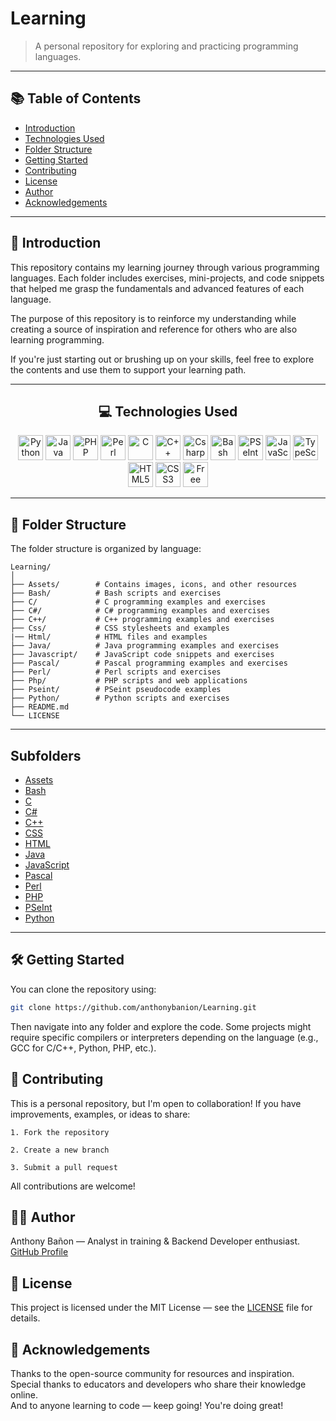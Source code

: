 # Learning

> A personal repository for exploring and practicing programming languages.

---

## 📚 Table of Contents

- [Introduction](#introduction)
- [Technologies Used](#technologies-used)
- [Folder Structure](#folder-structure)
- [Getting Started](#getting-started)
- [Contributing](#contributing)
- [License](#license)
- [Author](#author)
- [Acknowledgements](#acknowledgements)

---

## 🚀 Introduction

This repository contains my learning journey through various programming languages. Each folder includes exercises, mini-projects, and code snippets that helped me grasp the fundamentals and advanced features of each language.

The purpose of this repository is to reinforce my understanding while creating a source of inspiration and reference for others who are also learning programming.

If you're just starting out or brushing up on your skills, feel free to explore the contents and use them to support your learning path.

---

 <h2 align="center">💻 Technologies Used</h2>
      <p align="center">
        <img
          src="https://cdn.jsdelivr.net/gh/devicons/devicon@latest/icons/python/python-original.svg"
          height="40px"
          alt="Python"
        />
        <img
          src="https://cdn.jsdelivr.net/gh/devicons/devicon@latest/icons/java/java-original.svg"
          height="40px"
          alt="Java"
        />
        <img
          src="https://cdn.jsdelivr.net/gh/devicons/devicon@latest/icons/php/php-original.svg"
          height="40px"
          alt="PHP"
        />
        <img 
            src="https://cdn.jsdelivr.net/gh/devicons/devicon@latest/icons/perl/perl-original.svg" 
            height="40px"
            alt="Perl"
          />
        <img
          src="https://cdn.jsdelivr.net/gh/devicons/devicon@latest/icons/c/c-original.svg"
          height="40px"
          alt="C"
        />
        <img
          src="https://cdn.jsdelivr.net/gh/devicons/devicon@latest/icons/cplusplus/cplusplus-original.svg"
          height="40px"
          alt="C++"
        />
        <img 
            src="https://cdn.jsdelivr.net/gh/devicons/devicon@latest/icons/csharp/csharp-original.svg" 
            height="40px"
            alt="Csharp"/>
        <img
          src="https://cdn.simpleicons.org/gnubash/purple"
          height="40px"
          alt="Bash"
        />
        <img
          src="https://pseint.sourceforge.net/logo-header.png"
          height="40px"
          alt="PSeInt"
        />
        <img
          src="https://cdn.jsdelivr.net/gh/devicons/devicon@latest/icons/javascript/javascript-original.svg"
          height="40px"
          alt="JavaScript"
        />
        <img
          src="https://cdn.jsdelivr.net/gh/devicons/devicon@latest/icons/typescript/typescript-original.svg"
          height="40px"
          alt="TypeScript"
        />
        <img
          src="https://cdn.jsdelivr.net/gh/devicons/devicon@latest/icons/html5/html5-original.svg"
          height="40px"
          alt="HTML5"
        />
        <img
          src="https://cdn.jsdelivr.net/gh/devicons/devicon@latest/icons/css3/css3-original.svg"
          height="40px"
          alt="CSS3"
        />
        <img 
            src="https://www.freepascal.org/pic/logo.gif" 
            height="40px" 
            alt="Free Pascal"
        />
      </p>

---

## 📁 Folder Structure

The folder structure is organized by language:

```
Learning/
│
├── Assets/        # Contains images, icons, and other resources
├── Bash/          # Bash scripts and exercises
├── C/             # C programming examples and exercises
├── C#/            # C# programming examples and exercises
├── C++/           # C++ programming examples and exercises
├── Css/           # CSS stylesheets and examples
|── Html/          # HTML files and examples
├── Java/          # Java programming examples and exercises
├── Javascript/    # JavaScript code snippets and exercises
├── Pascal/        # Pascal programming examples and exercises
├── Perl/          # Perl scripts and exercises
├── Php/           # PHP scripts and web applications
├── Pseint/        # PSeint pseudocode examples
├── Python/        # Python scripts and exercises
├── README.md
└── LICENSE

```

---

## Subfolders

- [Assets](./Assets/README.md)
- [Bash](./Bash/README.md)
- [C](./C/README.md)
- [C#](./C%23/README.md)
- [C++](./C++/README.md)
- [CSS](./Css/README.md)
- [HTML](./Html/README.md)
- [Java](./Java/README.md)
- [JavaScript](./Javascript/README.md)
- [Pascal](./Pascal/README.md)
- [Perl](./Perl/README.md)
- [PHP](./Php/README.md)
- [PSeInt](./Pseint/README.md)
- [Python](./Python/README.md)

---

## 🛠 Getting Started

You can clone the repository using:

```bash
git clone https://github.com/anthonybanion/Learning.git

```

Then navigate into any folder and explore the code. Some projects might require specific compilers or interpreters depending on the language (e.g., GCC for C/C++, Python, PHP, etc.).

## 🤝 Contributing

This is a personal repository, but I'm open to collaboration!
If you have improvements, examples, or ideas to share:

    1. Fork the repository

    2. Create a new branch

    3. Submit a pull request

All contributions are welcome!

## 👨‍💻 Author

Anthony Bañon — Analyst in training & Backend Developer enthusiast.  
[GitHub Profile](https://github.com/anthonybanion)

## 📄 License

This project is licensed under the MIT License — see the [LICENSE](./LICENSE) file for details.

## 🙏 Acknowledgements

Thanks to the open-source community for resources and inspiration.  
Special thanks to educators and developers who share their knowledge online.  
And to anyone learning to code — keep going! You're doing great!

